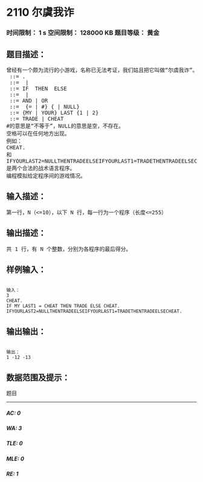 # 2110 尔虞我诈   
### 时间限制： 1 s     空间限制： 128000 KB     题目等级： 黄金  
## 题目描述：  

<pre>
曾经有一个颇为流行的小游戏，名称已无法考证，我们姑且把它叫做“尔虞我诈”。游戏规则是这样的：有N人参加比赛，每两人进行一场游戏（因此共进行N*(N-1)/2场游戏），每场游戏分十轮，在每轮中，两人同时说出“TRADE”和“CHEAT”其中之一，如果两人都“TRADE”，各得一分，如果两人都“CHEAT”，各扣一分，如果一个“TRADE”，一个“CHEAT”，则CHEAT的那个人得2分，TRADE的扣2分。每人得的N-1场分数的总和为该人的最后得分,看谁的得分最高。当然，在比赛之前每人的得分为0。如何才能取胜呢？人们设计了很多战术，可以用以下的“战术语言”来描述：  
<program> ::= <statement>.   
<statement> ::= <command> | <ifstat>   
<ifstat> ::= IF <condition> THEN <statement> ELSE <statement>   
<condition> ::= <cond> | <cond> <op> <condition>   
<op> ::= AND | OR   
<cond> ::= <memory> {= | #} {<command> | NULL}   
<memory> ::= {MY | YOUR} LAST {1 | 2}   
<command> ::= TRADE | CHEAT   
#的意思是“不等于”，NULL的意思是空，不存在。  
空格可以在任何地方出现。  
例如：  
CHEAT.  
和  
IFYOURLAST2=NULLTHENTRADEELSEIFYOURLAST1=TRADETHENTRADEELSECHEAT.  
是两个合法的战术语言程序。  
编程模拟给定程序间的游戏情况。 
</pre>
  
  
## 输入描述：  

<pre>
第一行，N（<=10），以下 N 行，每一行为一个程序（长度<=255）
</pre>
  
  
## 输出描述：  

<pre>
共 1 行，有 N 个整数，分别为各程序的最后得分。
</pre>
  
  
## 样例输入：  

<pre><code>
输入：  
3  
CHEAT.  
IF MY LAST1 = CHEAT THEN TRADE ELSE CHEAT.  
IFYOURLAST2=NULLTHENTRADEELSEIFYOURLAST1=TRADETHENTRADEELSECHEAT.
</code></pre>
  
  
## 输出输出：  

<pre><code>
输出：  
1 -12 -13
</code></pre>
  
  
## 数据范围及提示：  

<pre>
题目
</pre>
  
  
***  

##### AC: 0  
##### WA: 3  
##### TLE: 0  
##### MLE: 0  
##### RE: 1  
